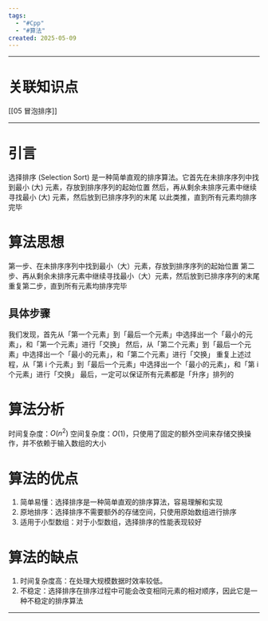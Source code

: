 ```yaml
---
tags:
  - "#Cpp"
  - "#算法"
created: 2025-05-09
---
```


---
# 关联知识点

[[05 冒泡排序]]

---
# 引言

选择排序 (Selection Sort) 是一种简单直观的排序算法。它首先在未排序序列中找到最小 (大) 元素，存放到排序序列的起始位置
然后，再从剩余未排序元素中继续寻找最小 (大) 元素，然后放到已排序序列的末尾
以此类推，直到所有元素均排序完毕
# 算法思想

第一步、在未排序序列中找到最小（大）元素，存放到排序序列的起始位置
第二步、再从剩余未排序元素中继续寻找最小（大）元素，然后放到已排序序列的末尾
重复第二步，直到所有元素均排序完毕
## 具体步骤

我们发现，首先从「第一个元素」到「最后一个元素」中选择出一个「最小的元素」，和「第一个元素」进行「交换」
然后，从「第二个元素」到「最后一个元素」中选择出一个「最小的元素」，和「第二个元素」进行「交换」
重复上述过程，从「第 i 个元素」到「最后一个元素」中选择出一个「最小的元素」，和「第 i 个元素」进行「交换」
最后，一定可以保证所有元素都是「升序」排列的
# 算法分析

时间复杂度：$O (n^2)$
空间复杂度：$O (1)$，只使用了固定的额外空间来存储交换操作，并不依赖于输入数组的大小
# 算法的优点

1. 简单易懂：选择排序是一种简单直观的排序算法，容易理解和实现
2. 原地排序：选择排序不需要额外的存储空间，只使用原始数组进行排序
3. 适用于小型数组：对于小型数组，选择排序的性能表现较好
# 算法的缺点

1. 时间复杂度高：在处理大规模数据时效率较低。
2. 不稳定：选择排序在排序过程中可能会改变相同元素的相对顺序，因此它是一种不稳定的排序算法



---
